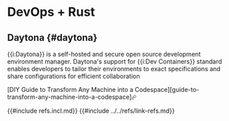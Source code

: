 # DevOps + Rust

## Daytona {#daytona}

{{i:Daytona}} is a self-hosted and secure open source development environment manager. Daytona's support for {{i:Dev Containers}} standard enables developers to tailor their environments to exact specifications and share configurations for efficient collaboration

[DIY Guide to Transform Any Machine into a Codespace][guide-to-transform-any-machine-into-a-codespace]⮳

{{#include refs.incl.md}}
{{#include ../../refs/link-refs.md}}

<div class="hidden">
</div>
